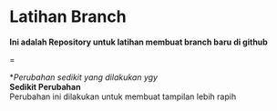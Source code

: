 # Latihan Branch
**Ini adalah Repository untuk latihan membuat branch baru di github**  

=  


**Perubahan sedikit yang dilakukan ygy*  
**Sedikit Perubahan**  
Perubahan ini dilakukan untuk membuat tampilan lebih rapih

